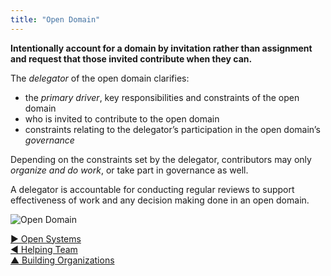 ```yaml
---
title: "Open Domain"
---
```




**Intentionally account for a domain by invitation rather than assignment and request that those invited contribute when they can.**

The <dfn data-info="Delegator: An individual or group delegating a domain to other(s) to be accountable for.">delegator</dfn> of the open domain clarifies:

- the <dfn data-info="Primary Driver: The primary driver for a domain is the main driver that people who account for that domain respond to.">primary driver</dfn>, key responsibilities and constraints of the open domain
- who is invited to contribute to the open domain
- constraints relating to the delegator’s participation in the open domain’s <dfn data-info="Governance: The act of setting objectives, and making and evolving decisions that guide people towards achieving them.">governance</dfn>

Depending on the constraints set by the delegator, contributors may only <dfn data-info="Operations: Doing the work and organizing day to day activities within the constraints defined through governance.">organize and do work</dfn>, or take part in governance as well.

A delegator is accountable for conducting regular reviews to support effectiveness of work and any decision making done in an open domain.

![Open Domain](img/structural-patterns/open-domain.png)


[&#9654; Open Systems](open-systems.html)<br/>[&#9664; Helping Team](helping-team.html)<br/>[&#9650; Building Organizations](building-organizations.html)

